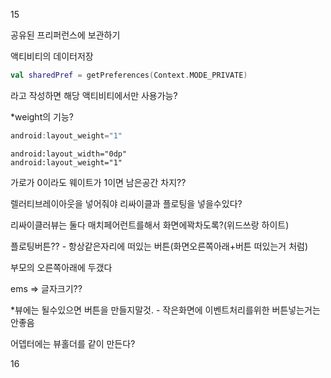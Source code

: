 15



공유된 프리퍼런스에 보관하기



액티비티의 데이터저장 

```kotlin
val sharedPref = getPreferences(Context.MODE_PRIVATE)
```

라고 작성하면 해당 액티비티에서만 사용가능?



*weight의 기능?

```kotlin
android:layout_weight="1"
```

```
android:layout_width="0dp"
android:layout_weight="1"
```

가로가 0이라도 웨이트가 1이면 남은공간 차지??



렐러티브레이아웃을 넣어줘야 리싸이클과 플로팅을 넣을수있다?

리싸이클러뷰는 둘다 매치페어런트를해서 화면에꽉차도록?(위드쓰랑 하이트)



플로팅버튼?? - 항상같은자리에 떠있는 버튼(화면오른쪽아래+버튼 떠있는거 처럼)

부모의 오른쪽아래에 두갰다



ems => 글자크기??



*뷰에는 될수있으면 버튼을 만들지말것. - 작은화면에 이벤트처리를위한 버튼넣는거는 안좋음



어뎁터에는 뷰홀더를 같이 만든다?



16




